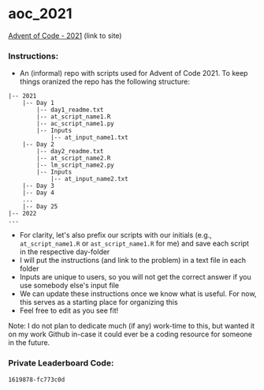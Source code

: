 # aoc_2021

[Advent of Code - 2021](https://adventofcode.com/2021) (link to site)


### Instructions:

 - An (informal) repo with scripts used for Advent of Code 2021. To keep things oranized the repo has the following structure:

```
|-- 2021
    |-- Day 1
        |-- day1_readme.txt
        |-- at_script_name1.R
        |-- ac_script_name1.py
        |-- Inputs
            |-- at_input_name1.txt
    |-- Day 2
        |-- day2_readme.txt
        |-- at_script_name2.R
        |-- lm_script_name2.py
        |-- Inputs
            |-- at_input_name2.txt
    |-- Day 3
    |-- Day 4
    ...
    |-- Day 25
|-- 2022
...
```

 - For clarity, let's also prefix our scripts with our initials (e.g., `at_script_name1.R` or `ast_script_name1.R` for me) and save each script in the respective day-folder
 - I will put the instructions (and link to the problem) in a text file in each folder
 - Inputs are unique to users, so you will not get the correct answer if you use somebody else's input file
 - We can update these instructions once we know what is useful. For now, this serves as a starting place for organizing this
 - Feel free to edit as you see fit! 

Note: I do not plan to dedicate much (if any) work-time to this, but wanted it on my work Github in-case it could ever be a coding resource for someone in the future. 

### Private Leaderboard Code:
```
1619878-fc773c0d
```
